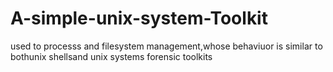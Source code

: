 # A-simple-unix-system-Toolkit
used to processs and filesystem management,whose behaviuor is similar to bothunix shellsand unix systems forensic toolkits
